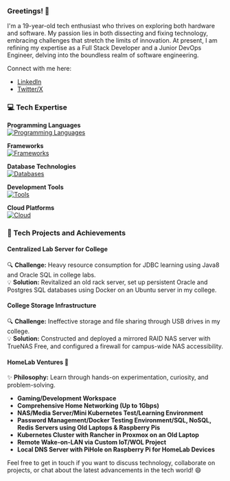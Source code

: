 <head><meta name="google-site-verification" content="5a7Km5KSDmHFNw2jrQpJaphMr9J5vjq7ty4CRMsyQSw" /></head>


### Greetings! 👋

I'm a 19-year-old tech enthusiast who thrives on exploring both hardware and software. My passion lies in both dissecting and fixing technology, embracing challenges that stretch the limits of innovation. At present, I am refining my expertise as a Full Stack Developer and a Junior DevOps Engineer, delving into the boundless realm of software engineering.

Connect with me here:
- [LinkedIn](https://www.linkedin.com/in/prakash-anandakumar/)
- [Twitter/X](https://x.com/prakaxh2005)

### 💻 Tech Expertise

**Programming Languages**<br>
[![Programming Languages](https://skillicons.dev/icons?i=ts,js,bash,java,c,html5)](https://skillicons.dev)<br>

**Frameworks**<br>
[![Frameworks](https://skillicons.dev/icons?i=react,next,tailwind,express,discordjs,prisma)](https://skillicons.dev)<br>

**Database Technologies**<br>
[![Databases](https://skillicons.dev/icons?i=postgres,redis,mongo,mysql)](https://skillicons.dev)<br>

**Development Tools**<br>
[![Tools](https://skillicons.dev/icons?i=neovim,git,docker,linux,nginx)](https://skillicons.dev)<br>

**Cloud Platforms**<br>
[![Cloud](https://skillicons.dev/icons?i=aws,gcp,cloudflare,netlify,vercel)](https://skillicons.dev)<br>

### 🚀 Tech Projects and Achievements

#### Centralized Lab Server for College
🔍 **Challenge:** Heavy resource consumption for JDBC learning using Java8 and Oracle SQL in college labs.  
💡 **Solution:** Revitalized an old rack server, set up persistent Oracle and Postgres SQL databases using Docker on an Ubuntu server in my college.

#### College Storage Infrastructure
🔍 **Challenge:** Ineffective storage and file sharing through USB drives in my college.  
💡 **Solution:** Constructed and deployed a mirrored RAID NAS server with TrueNAS Free, and configured a firewall for campus-wide NAS accessibility.

#### HomeLab Ventures 🏡
✨ **Philosophy:** Learn through hands-on experimentation, curiosity, and problem-solving.

- **Gaming/Development Workspace**
- **Comprehensive Home Networking (Up to 1Gbps)**
- **NAS/Media Server/Mini Kubernetes Test/Learning Environment**
- **Password Management/Docker Testing Environment/SQL, NoSQL, Redis Servers using Old Laptops & Raspberry Pis**
- **Kubernetes Cluster with Rancher in Proxmox on an Old Laptop**
- **Remote Wake-on-LAN via Custom IoT/WOL Project**
- **Local DNS Server with PiHole on Raspberry Pi for HomeLab Devices**

Feel free to get in touch if you want to discuss technology, collaborate on projects, or chat about the latest advancements in the tech world! 😄
